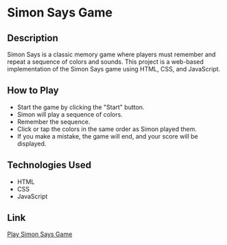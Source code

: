 # Simon Says Game

## Description
Simon Says is a classic memory game where players must remember and repeat a sequence of colors and sounds. This project is a web-based implementation of the Simon Says game using HTML, CSS, and JavaScript.

## How to Play
- Start the game by clicking the "Start" button.
- Simon will play a sequence of colors.
- Remember the sequence.
- Click or tap the colors in the same order as Simon played them.
- If you make a mistake, the game will end, and your score will be displayed.

## Technologies Used
- HTML
- CSS
- JavaScript

## Link
[Play Simon Says Game](https://aparna22-13.github.io/SimonSay_GAME/)
